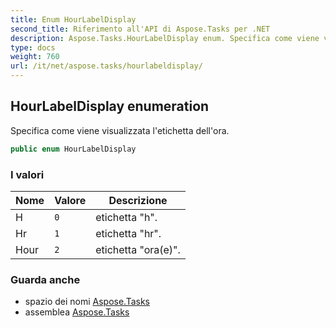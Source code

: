 ```yaml
---
title: Enum HourLabelDisplay
second_title: Riferimento all'API di Aspose.Tasks per .NET
description: Aspose.Tasks.HourLabelDisplay enum. Specifica come viene visualizzata letichetta dellora.
type: docs
weight: 760
url: /it/net/aspose.tasks/hourlabeldisplay/
---
```

## HourLabelDisplay enumeration

Specifica come viene visualizzata l'etichetta dell'ora.

```csharp
public enum HourLabelDisplay
```

### I valori

| Nome | Valore | Descrizione |
| --- | --- | --- |
| H | `0` | etichetta "h". |
| Hr | `1` | etichetta "hr". |
| Hour | `2` | etichetta "ora(e)". |

### Guarda anche

* spazio dei nomi [Aspose.Tasks](../../aspose.tasks/)
* assemblea [Aspose.Tasks](../../)


